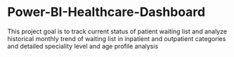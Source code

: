 # Power-BI-Healthcare-Dashboard
This project goal is to track current status of patient waiting list and analyze historical monthly trend of waiting list in inpatient and outpatient categories and detailed speciality level and age profile analysis

